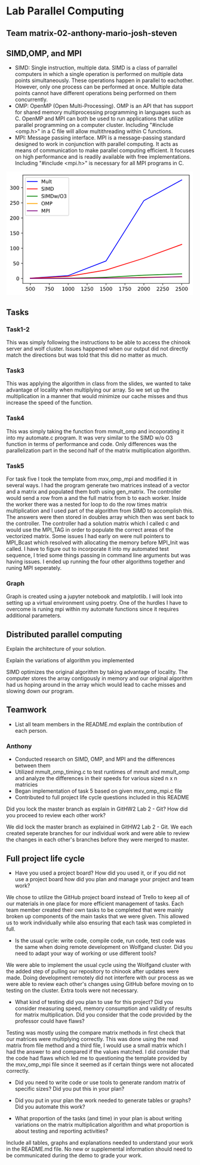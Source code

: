 # Lab Parallel Computing
## Team matrix-02-anthony-mario-josh-steven
## SIMD,OMP, and MPI
- SIMD: Single instruction, multiple data. SIMD is a class of parrallel computers in which a single operation is performed on multiple data points simultaneously. These operations happen in parallel to eachother. However, only one process can be performed at once. Multiple data points cannot have different operations being performed on them concurrently. 
- OMP: OpenMP (Open Multi-Processing). OMP is an API that has support for shared memory multiprocessing programming in languages such as C. OpenMP and MPI can both be used to run applications that utilize parallel programming on a computer cluster. Including "#include <omp.h>" in a C file will allow multithreading within C functions.
- MPI: Message passing interface. MPI is a message-passing standard designed to work in conjunction with parallel computing. It acts as means of communication to make parallel computing efficient. It focuses on high performance and is readily available with free implementations. Including "#include <mpi.h>" is necessary for all MPI programs in C.

![Graph](Graph.png)

## Tasks

### Task1-2

This was simply following the instructions to be able to access the chinook server and wolf cluster. Issues happened when our output did not directly match the directions but was told that this did no matter as much. 

### Task3

This was applying the algorithm in class from the slides, we wanted to take advantage of locality when multiplying our array. So we set up the multiplication in a manner that would minimize our cache misses and thus increase the speed of the function. 

### Task4

This was simply taking the function from mmult_omp and incoporating it into my automate.c program. It was very similar to the SIMD w/o O3 function in terms of performance and code. Only differences was the parallelization part in the second half of the matrix multiplication algorithm. 

### Task5

For task five I took the template from mxv_omp_mpi and modified it in several ways. I had the program generate two matrices instead of a vector and a matrix and populated them both using gen_matrix. The controller would send a row from a and the full matrix from b to each worker. Inside the worker there was a nested for loop to do the row times matrix multiplication and I used part of the algorithm from SIMD to accomplish this. The answers were then stored in doubles array which then was sent back to the controller. The controller had a solution matrix which I called c and would use the MPI_TAG in order to populate the correct areas of the vectorized matrix. Some issues I had early on were null pointers to MPI_Bcast which resolved with allocating the memory before MPI_Init was called. I have to figure out to incorporate it into my automated test sequence, I tried some things passing in command line arguments but was having issues. I ended up running the four other algorithms together and runing MPI seperately.

### Graph

Graph is created using a jupyter notebook and matplotlib. I will look into setting up a virtual environment using poetry. One of the hurdles I have to overcome is runing mpi within my automate functions since it requires additional parameters. 

## Distributed parallel computing
Explain the architecture of your solution.

Explain the variations of algorithm you implemented

SIMD optimizes the original algorithm by taking advantage of locality. The computer stores the array contigously in memory and our original algorithm had us hoping around in the array which would lead to cache misses and slowing down our program. 



## Teamwork
- List all team members in the README.md explain the contribution of each person.
### Anthony
- Conducted research on SIMD, OMP, and MPI and the differences between them
- Utilized mmult_omp_timing.c to test runtimes of mmult and mmult_omp and analyze the differences in their speeds for various sized n x n matricies
- Began implementation of task 5 based on given mxv_omp_mpi.c file
- Contributed to full project life cycle questions included in this README


Did you lock the master branch as explain in GitHW2 Lab 2 - Git? How did you proceed to review each other work?

We did lock the master branch as explained in GitHW2 Lab 2 - Git. We each created seperate branches for our individual work and were able to review the changes in each other's branches before they were merged to master.


## Full project life cycle
- Have you used a project board? How did you used it, or if you did not use a project board how did you plan and manage your project and team work?

We chose to utilize the GitHub project board instead of Trello to keep all of our materials in one place for more efficient management of tasks. Each team member created their own tasks to be completed that were mainly broken up components of the main tasks that we were given. This allowed us to work individually while also ensuring that each task was completed in full.

- Is the usual cycle: write code, compile code,  run code, test code was the same when doing remote development on Wolfgand cluster. Did you need to adapt your way of working or use different tools?

We were able to implement the usual cycle using the Wolfgand cluster with the added step of pulling our repository to chinook after updates were made. Doing development remotely did not interfere with our process as we were able to review each other's changes using GitHub before moving on to testing on the cluster. Extra tools were not necessary.

- What kind of testing did you plan to use for this project? Did you consider measuring speed, memory consumption and validity of results for matrix multiplication. Did you consider that the code provided by the professor could have flaws?

Testing was mostly using the compare matrix methods in first check that our matrices were multiplying correctly. This was done using the read matrix from file method and a third file, I would use a small matrix which I had the answer to and compared if the values matched. 
I did consider that the code had flaws which led me to questioning the template provided by the mxv_omp_mpi file since it seemed as if certain things were not allocated correctly. 

- Did you need to write code or use tools to generate random matrix of specific sizes? Did you put this in your plan? 

- Did you put in your plan the work needed to generate tables or graphs? Did you automate this work?  

- What proportion of the tasks (and time) in your plan is about writing variations on the matrix multiplication algorithm and what proportion is about testing and reporting activities?

Include all tables, graphs and explanations needed to understand your work in the README.md file. No new or supplemental information should need to be communicated during the demo to grade your work.  
